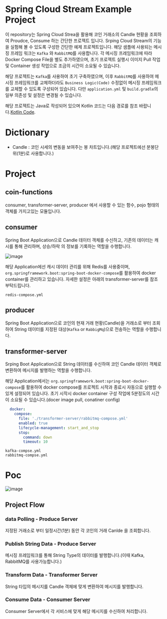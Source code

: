 # Spring Cloud Stream Example Project
이 repository는 Spring Cloud Strea을 활용해 코인 거래소의 Candle 현황을 조회하여 Proudce, Consume 하는 간단한 프로젝트 입니다.
Srping Cloud Stream의 기능을 실험해 볼 수 있도록 구성한 간단한 예제 프로젝트입니다. 해당 샘플에 사용되는 메시징 프레임 워크는 `Kafka` 와 `RabbitMQ`를 사용합니다.
각 메시징 프레임워크에 따라 Docker Compose File을 별도 추가하였으며, 초기 프로젝트 실행시 이미지 Pull 작업 및 Container 생성 작업으로 조금의 시간이 소요될 수 있습니다.

해당 프로젝트는 `Kafka`를 사용하여 초기 구축하였으며, 이후 `RabbitMQ`를 사용하여 메시징 프레임워크를 교체하더라도 `Business Logic(Code)` 수정없이 메시징 프레임워크를 교체할 수 있도록 구성되어 있습니다.
다만 `application.yml` 및 `build.gradle`의 일부 의존성 및 설정은 변경될 수 있습니다.

해당 프로젝트는 Java로 작성되어 있으며 Kotlin 코드는 다음 경로를 참조 바랍니다.[Kotlin Code](https://github.com/Eom-Ti/spring-cloud-stream-example-kotlin).

# Dictionary
- Candle : 코인 시세의 변동을 보여주는 봉 차트입니다.(해당 프로젝트에선 분봉단위(1분)로 사용합니다.)

# Project
## coin-functions
consumer, transformer-server, producer 에서 사용할 수 있는 함수, pojo 형태의 객체를 가지고있는 모듈입니다.
## consumer
Spring Boot Application으로 Candle 데이터 객체를 수신하고, 기존의 데이터는 캐시를 통해 관리하며, 상승/하락 의 정보를 기록하는 역할을 수행합니다.

![image](https://github.com/Eom-Ti/spring-cloud-stream-example/assets/71249347/d9d98229-b38f-48bf-8367-066f581fbd44)

해당 Application에선 캐시 데이터 관리를 위해 Redis를 사용중이며, `org.springframework.boot:spring-boot-docker-compose`를 활용하여 docker container를 관리하고 있습니다. 자세한 설정은 아래의 transformer-server를 참조 부탁드립니다.
```text
redis-compose.yml
```

## producer
Spring Boot Application으로 코인의 현재 거래 현황(Candle)을 거래소로 부터 조회하여 String 데이터를 지정된 대상(`Kafka` or `RabbigMq`)으로 전송하는 역할을 수행합니다.
## transformer-server
Srping Boot Application으로 String 데이터를 수신하여 코인 Candle 데이터 객체로 변환하여 메시지를 발행하는 역할을 수행합니다.

해당 Application에서는 `org.springframework.boot:spring-boot-docker-compose`를 활용하여 docker compose를 프로젝트 시작과 종료시 자동으로 실행할 수 있게 설정되어 있습니다.
초기 시작시 docker container 구성 작업에 5분정도의 시간이 소요될 수 있습니다.(docer image pull, conatiner config)
```yml
  docker:
    compose:
      file: './transformer-server/rabbitmq-compose.yml'
      enabled: true
      lifecycle-management: start_and_stop
      stop:
        command: down
        timeout: 10
```
```text
kafka-compse.yml
rabbitmq-compse.yml
```

# Poc
![image](https://github.com/Eom-Ti/spring-cloud-stream-example/assets/71249347/543adbfd-20cb-4abf-bce0-d8b895553314)

## Project Flow
### data Polling - Produce Server
지정된 거래소로 부터 일정시간(1분) 동안 각 코인의 거래 Canlde 을 조회합니다.
### Publish String Data - Produce Server
메시징 프레임워크를 통해 String Type의 데이터를 발행합니다.(이때 Kafka, RabbitMQ를 사용가능합니다.)
### Transform Data - Transformer Server
String 타입의 메시지를 Candle 객체에 맞게 변환하여 메시지를 발행합니다.
### Consume Data - Consumer Server
Consumer Server에서 각 서비스에 맞게 해당 메시지를 수신하여 처리합니다.

